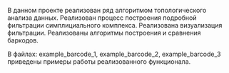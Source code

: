 В данном проекте реализован ряд алгоритмом топологического анализа данных.
Реализован процесс построения подробной фильтрации симплициального комплекса. Реализована визуализация фильтрации.
Реализованы алгоритмы построения и сравнения баркодов.

В файлах: example_barcode_1, example_barcode_2, example_barcode_3 приведены примеры работы реализованного функционала.



